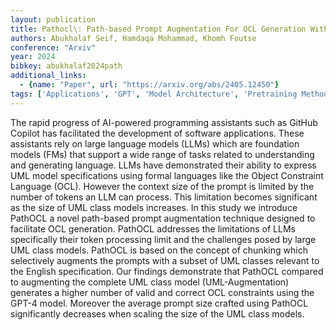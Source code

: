```yaml
---
layout: publication
title: Pathocl\: Path-based Prompt Augmentation For OCL Generation With GPT-4
authors: Abukhalaf Seif, Hamdaqa Mohammad, Khomh Foutse
conference: "Arxiv"
year: 2024
bibkey: abukhalaf2024path
additional_links:
  - {name: "Paper", url: "https://arxiv.org/abs/2405.12450"}
tags: ['Applications', 'GPT', 'Model Architecture', 'Pretraining Methods', 'Prompting', 'RAG', 'Reinforcement Learning', 'Tools']
---
```

The rapid progress of AI-powered programming assistants such as GitHub Copilot has facilitated the development of software applications. These assistants rely on large language models (LLMs) which are foundation models (FMs) that support a wide range of tasks related to understanding and generating language. LLMs have demonstrated their ability to express UML model specifications using formal languages like the Object Constraint Language (OCL). However the context size of the prompt is limited by the number of tokens an LLM can process. This limitation becomes significant as the size of UML class models increases. In this study we introduce PathOCL a novel path-based prompt augmentation technique designed to facilitate OCL generation. PathOCL addresses the limitations of LLMs specifically their token processing limit and the challenges posed by large UML class models. PathOCL is based on the concept of chunking which selectively augments the prompts with a subset of UML classes relevant to the English specification. Our findings demonstrate that PathOCL compared to augmenting the complete UML class model (UML-Augmentation) generates a higher number of valid and correct OCL constraints using the GPT-4 model. Moreover the average prompt size crafted using PathOCL significantly decreases when scaling the size of the UML class models.
